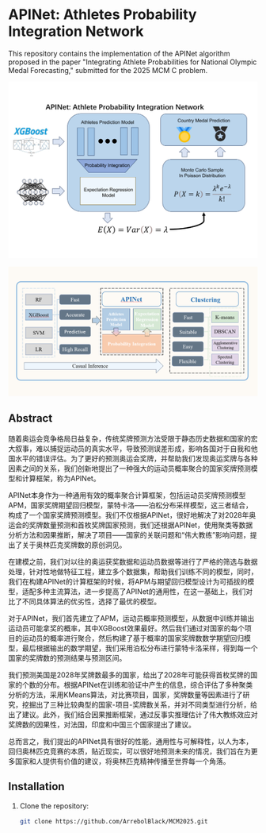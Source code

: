 # APINet: Athletes Probability Integration Network

This repository contains the implementation of the APINet algorithm proposed in the paper "Integrating Athlete Probabilities for National Olympic Medal Forecasting," submitted for the 2025 MCM C problem.

![Description of Image](fig_3.png)

![Description of Image](%E5%BE%AE%E4%BF%A1%E5%9B%BE%E7%89%87_20250129121116.png)


## Abstract

随着奥运会竞争格局日益复杂，传统奖牌预测方法受限于静态历史数据和国家的宏大叙事，难以捕捉运动员的真实水平，导致预测误差形成，影响各国对于自我和他国水平的错误评估。为了更好的预测奥运会奖牌，并帮助我们发现奥运奖牌与各种因素之间的关系，我们创新地提出了一种强大的运动员概率聚合的国家奖牌预测模型和计算框架，称为APINet。

APINet本身作为一种通用有效的概率聚合计算框架，包括运动员奖牌预测模型APM，国家奖牌期望回归模型，蒙特卡洛——泊松分布采样模型，这三者结合，构成了一个国家奖牌预测模型。我们不仅根据APINet，很好地解决了对2028年奥运会的奖牌数量预测和首枚奖牌国家预测，我们还根据APINet，使用聚类等数据分析方法和因果推断，解决了项目——国家的关联问题和“伟大教练”影响问题，提出了关于奥林匹克奖牌数的原创洞见。

在建模之前，我们对以往的奥运获奖数据和运动员数据等进行了严格的筛选与数据处理，针对性地做特征工程，建立多个数据集，帮助我们训练不同的模型，同时，我们在构建APINet的计算框架的时候，将APM与期望回归模型设计为可插拔的模型，适配多种主流算法，进一步提高了APINet的通用性，在这一基础上，我们对比了不同具体算法的优劣性，选择了最优的模型。

对于APINet，我们首先建立了APM，运动员概率预测模型，从数据中训练并输出运动员可能拿奖的概率，其中XGBoost效果最好。然后我们通过对国家的每个项目的运动员的概率进行聚合，然后构建了基于概率的国家奖牌数数学期望回归模型，最后根据输出的数学期望，我们采用泊松分布进行蒙特卡洛采样，得到每一个国家的奖牌数的预测结果与预测区间。

我们预测美国是2028年奖牌数最多的国家，给出了2028年可能获得首枚奖牌的国家的个数的分布。根据APINet在训练和验证中产生的信息，综合评估了多种聚类分析的方法，采用KMeans算法，对比赛项目，国家，奖牌数量等因素进行了研究，挖掘出了三种比较典型的国家-项目-奖牌数关系，并对不同类型进行分析，给出了建议。此外，我们结合因果推断框架，通过反事实推理估计了伟大教练效应对奖牌数的因果性，对法国，印度和中国三个国家提出了建议。

总而言之，我们提出的APINet具有很好的性能，通用性与可解释性，以人为本，回归奥林匹克竞赛的本质，贴近现实，可以很好地预测未来的情况，我们旨在为更多国家和人提供有价值的建议，将奥林匹克精神传播至世界每一个角落。

## Installation

1. Clone the repository:
   ```bash
   git clone https://github.com/ArrebolBlack/MCM2025.git
